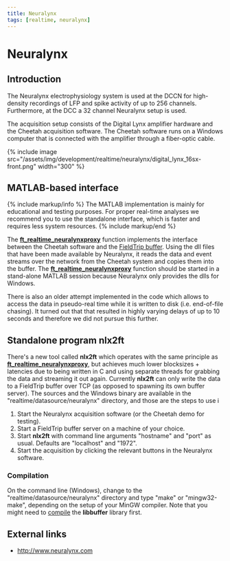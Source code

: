 ```yaml
---
title: Neuralynx
tags: [realtime, neuralynx]
---
```


# Neuralynx

## Introduction

The Neuralynx electrophysiology system is used at the DCCN for high-density recordings of LFP and spike activity of up to 256 channels. Furthermore, at the DCC a 32 channel Neuralynx setup is used.

The acquisition setup consists of the Digital Lynx amplifier hardware and the Cheetah acquisition software. The Cheetah software runs on a Windows computer that is connected with the amplifier through a fiber-optic cable.

{% include image src="/assets/img/development/realtime/neuralynx/digital_lynx_16sx-front.png" width="300" %}

## MATLAB-based interface

{% include markup/info %}
The MATLAB implementation is mainly for educational and testing purposes. For proper real-time analyses we recommend you to use the standalone interface, which is faster and requires less system resources.
{% include markup/end %}

The **[ft_realtime_neuralynxproxy](/reference/realtime/example/ft_realtime_neuralynxproxy)** function implements the interface between the Cheetah software and the [FieldTrip buffer](/development/realtime/buffer). Using the dll files that have been made available by Neuralynx, it reads the data and event streams over the network from the Cheetah system and copies them into the buffer. The **[ft_realtime_neuralynxproxy](/reference/realtime/example/ft_realtime_neuralynxproxy)** function should be started in a stand-alone MATLAB session because Neuralynx only provides the dlls for Windows.

There is also an older attempt implemented in the code which allows to access the data in pseudo-real time while it is written to disk (i.e. end-of-file chasing). It turned out that that resulted in highly varying delays of up to 10 seconds and therefore we did not pursue this further.

## Standalone program nlx2ft

There's a new tool called **nlx2ft** which operates with the same principle as **[ft_realtime_neuralynxproxy](/reference/realtime/example/ft_realtime_neuralynxproxy)**, but achieves much lower blocksizes + latencies due to being written in C and using separate threads for grabbing the data and streaming it out again. Currently **nlx2ft** can only write the data to a FieldTrip buffer over TCP (as opposed to spawning its own buffer server). The sources and the Windows binary are available in the "realtime/datasource/neuralynx" directory, and those are the steps to use i

1.  Start the Neuralynx acquisition software (or the Cheetah demo for testing).
2.  Start a FieldTrip buffer server on a machine of your choice.
3.  Start **nlx2ft** with command line arguments "hostname" and "port" as usual. Defaults are "localhost" and "1972".
4.  Start the acquisition by clicking the relevant buttons in the Neuralynx software.

### Compilation

On the command line (Windows), change to the "realtime/datasource/neuralynx" directory and type "make" or "mingw32-make",
depending on the setup of your MinGW compiler. Note that you might need to [compile](/development/realtime/buffer) the **libbuffer** library first.

## External links

- http://www.neuralynx.com
